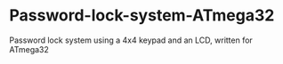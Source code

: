 # Password-lock-system-ATmega32
Password lock system using a 4x4 keypad and an LCD, written for ATmega32
